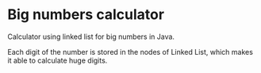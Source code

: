 # Big numbers calculator

Calculator using linked list for big numbers in Java.

Each digit of the number is stored in the nodes of Linked List, which makes it able to calculate huge digits.
